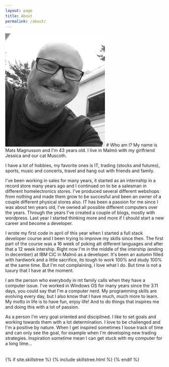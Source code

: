 ```yaml
---
layout: page
title: About
permalink: /about/
---
```

<img class="img-circle" src="/mats.jpg">
# Who am I?
My name is Mats Magnusson and I'm 43 years old. I live in Malmö with my girlfriend Jessica and our cat Muscoth.

I have a lot of hobbies, my favorite ones is IT, trading (stocks and futures), sports, music and concerts, travel and hang out with friends and family. 

I've been working in sales for many years, it started as an internship in a record store many years ago and I continued on to be a salesman in different homelectronics stores. I've produced several different webshops from nothing and made them grow to be succesful and been an owner of a couple different physical stores also. IT has been a passion for me since I was about ten years old, I've owned all possible different computers over the years. Through the years I've created a couple of blogs, mostly with wordpress. Last year I started thinking more and  more if I should start a new career and become a developer. 

I wrote my first code in april of this year when I started a full stack developer course and I been trying to improve my skills since then. The first part of the course was a 16 week of poking att different languages and after that a 12 week intership. Right now I'm in the middle of the intership (ending in december) at IBM CIC in Malmö as a developer. It's been an autumn filled with hardwork and a little sacrifice, its tough to work 100% and study 100% at the same time. But I'm not complaining, I love what I do. But time is not a luxury that I have at the moment. 

I am the person who everybody in mt family calls when they have a computer issue. I've worked in Windows OS for many years since the 3.11 days, you could say that I'm a computer nerd. My programming skills are evolving every day, but I also know that I have much, much more to learn. My motto in life is to have fun, enjoy life! And to do things that inspires me and doing this with a lot of passion. 

As a person I'm very goal oriented and disciplined. I like to set goals and working towards them with a lot determination. I love to be challenged and I'm a positive by nature. When I get inspired sometimes I loose track of time and can only see the goal, for example when I'm developing new trading strategies. Inspiration sometime mean I can get stuck with my computer for a long time...  
<br><br>
{% if site.skillstree %}
	{% include skillstree.html %}
	{% endif %}




